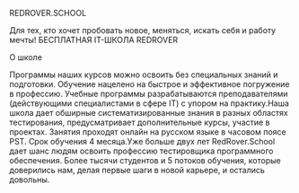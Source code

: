 REDROVER.SCHOOL

Для тех, кто хочет пробовать новое, меняться, искать себя и работу мечты! БЕСПЛАТНАЯ IT-ШКОЛА REDROVER

О школе

Программы наших курсов можно освоить без специальных знаний и подготовки. Обучение нацелено на быстрое и эффективное погружение в профессию. Учебные программы разрабатываются преподавателями (действующими специалистами в сфере IT) с упором на практику.Наша школа дает обширные систематизированные знания в разных областях тестирования, предусматривает дополнительные курсы, участие в проектах. Занятия проходят онлайн на русском языке в часовом поясе PST. Срок обучения 4 месяца.Уже больше двух лет RedRover.School дает шанс людям освоить профессию тестировщика программного обеспечения. Более тысячи студентов и 5 потоков обучения, которые доверились нам, делая первые шаги в новой карьере, и остались довольны.
